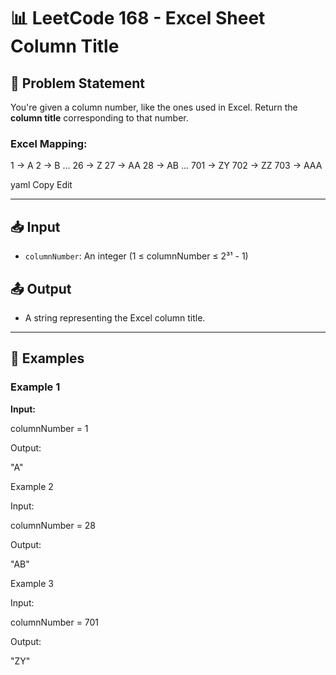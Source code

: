 # 📊 LeetCode 168 - Excel Sheet Column Title

## 📝 Problem Statement

You're given a column number, like the ones used in Excel. Return the **column title** corresponding to that number.

### Excel Mapping:

1 -> A
2 -> B
...
26 -> Z
27 -> AA
28 -> AB
...
701 -> ZY
702 -> ZZ
703 -> AAA

yaml
Copy
Edit

---

## 📥 Input

- `columnNumber`: An integer (1 ≤ columnNumber ≤ 2³¹ - 1)

## 📤 Output

- A string representing the Excel column title.

---

## 🧠 Examples

### Example 1

**Input:**

columnNumber = 1

Output:

"A"

Example 2

Input:

columnNumber = 28

Output:

"AB"

Example 3

Input:


columnNumber = 701

Output:

"ZY"